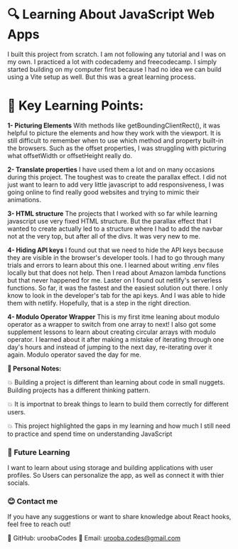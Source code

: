 # 🔍 Learning About JavaScript Web Apps
I built this project from scratch. I am not following any tutorial and I was on my own. I practiced a lot with codecademy and freecodecamp. I simply started building on my computer first because I had no idea we can build using a Vite setup as well. But this was a great learning process. 

# 📜 Key Learning Points:

**1- Picturing Elements** With methods like getBoundingClientRect(), it was helpful to picture the elements and how they work with the viewport. It is still difficult to remember when to use which method and property built-in the browsers. Such as the offset properties, I was struggling with picturing what offsetWidth or offsetHeight really do. 

**2- Translate properties** I have used them a lot and on many occasions during this project. The toughest was to create the parallax effect. I did not just want to learn to add very little javascript to add responsiveness, I was going online to find really good websites and trying to mimic their animations. 

**3- HTML structure** The projects that I worked with so far while learning javascript use very fixed HTML structure. But the parallax effect that I wanted to create actually led to a structure where I had to add the navbar not at the very top, but after all of the divs. It was very new to me. 

**4- Hiding API keys** I found out that we need to hide the API keys because they are visible in the browser's developer tools. I had to go through many trials and errors to learn about this one. I learned about writing .env files locally but that does not help. Then I read about Amazon lambda functions but that never happened for me. Laster on I found out netlify's serverless functions. So far, it was the fastest and the easiest solution out there. I only know to look in the developer's tab for the api keys. And I was able to hide them with netlify. Hopefully, that is a step in the right direction. 

**4- Modulo Operator Wrapper** This is my first itme leaning about modulo operator as a wrapper to switch from one array to next! I also got some supplement lessons to learn about creating circular arrays with modulo operator. I learned about it after making a mistake of iterating through one day's hours and instead of jumping to the next day, re-iterating over it again. Modulo operator saved the day for me. 

**📒 Personal Notes:**

💥 Building a project is different than learning about code in small nuggets. Building projects has a different thinking pattern. 

💥 It is importnat to break things to learn to build them correctly for different users.

💥 This project highlighted the gaps in my learning and how much I still need to practice and spend time on understanding JavaScript

### 🔮 Future Learning
I want to learn about using storage and building applications with user profiles. So Users can personalize the app, as well as connect it with thier socials.

### 😊 Contact me
If you have any suggestions or want to share knowledge about React hooks, feel free to reach out!

🌟 GitHub: uroobaCodes 🌟 Email: urooba.codes@gmail.com
